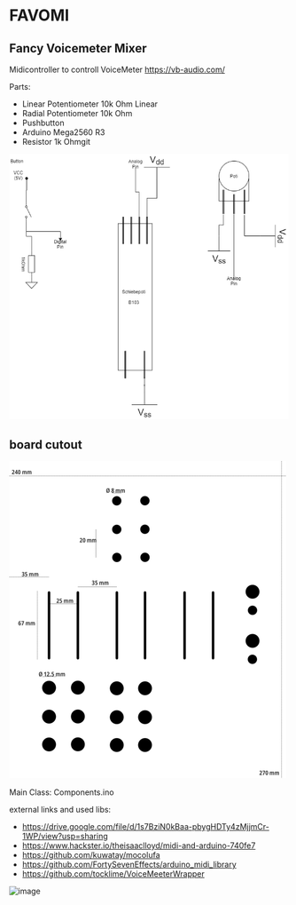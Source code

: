 # FAVOMI
## Fancy Voicemeter Mixer

Midicontroller to controll VoiceMeter https://vb-audio.com/

Parts:
- Linear Potentiometer 10k Ohm Linear
- Radial Potentiometer 10k Ohm
- Pushbutton
- Arduino Mega2560 R3
- Resistor 1k Ohmgit


![circuit diagram](https://github.com/soma-web/MidiController/blob/master/Assets/Parts.png?raw=true)

## board cutout
![wood cutout](https://github.com/soma-web/MidiController/blob/master/Assets/wood_cut_out.png?raw=true)

Main Class: 
Components.ino

external links and used libs:
- https://drive.google.com/file/d/1s7BziN0kBaa-pbygHDTy4zMjjmCr-1WP/view?usp=sharing
- https://www.hackster.io/theisaaclloyd/midi-and-arduino-740fe7
- https://github.com/kuwatay/mocolufa
- https://github.com/FortySevenEffects/arduino_midi_library
- https://github.com/tocklime/VoiceMeeterWrapper

![image](https://user-images.githubusercontent.com/1823703/110623704-823fcd00-819d-11eb-998d-ef87a987f0de.png)

